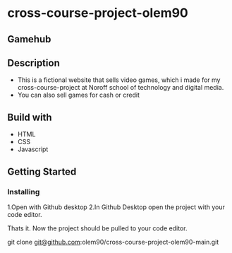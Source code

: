 # cross-course-project-olem90

## Gamehub

## Description

* This is a fictional website that sells video games, which i made for my cross-course-project at Noroff school of technology and digital media.
* You can also sell games for cash or credit

## Build with

* HTML
* CSS
* Javascript

## Getting Started

### Installing

1.Open with Github desktop
2.In Github Desktop open the project with your code editor.

Thats it. Now the project should be pulled to your code editor. 


git clone git@github.com:olem90/cross-course-project-olem90-main.git


